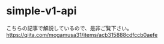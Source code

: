 # simple-v1-api

こちらの記事で解説しているので、是非ご覧下さい。  
https://qiita.com/mogamusa31/items/acb315888cdfccb0aefe
